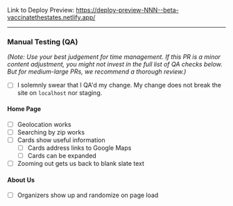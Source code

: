 <!--
    Replace this comment with a description of the change(s) being made.
    Screenshots are especially useful if you want to show how the site is changing.
    If relevant, try to reference Issue IDs that this PR resolves.
-->

<!--
    Replace the NNN in the URL below with the ID of this Pull Request.
    That's the URL where Netlify will automatically deploy a staging build.
-->
Link to Deploy Preview: https://deploy-preview-NNN--beta-vaccinatethestates.netlify.app/

---

### Manual Testing (QA)

_(Note: Use your best judgement for time management. If this PR is a minor content adjustment, you might not invest in the full list of QA checks below. But for medium-large PRs, we recommend a thorough review.)_

- [ ] I solemnly swear that I QA'd my change. My change does not break the site on `localhost` nor staging.

#### Home Page
- [ ] Geolocation works
- [ ] Searching by zip works
- [ ] Cards show useful information
  - [ ] Cards address links to Google Maps
  - [ ] Cards can be expanded
- [ ] Zooming out gets us back to blank slate text

#### About Us
- [ ] Organizers show up and randomize on page load
